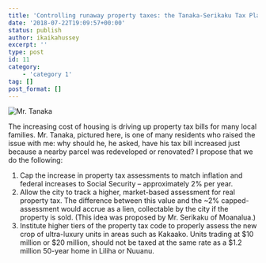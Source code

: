 ```yaml
---
title: 'Controlling runaway property taxes: the Tanaka-Serikaku Tax Plan'
date: '2018-07-22T19:09:57+00:00'
status: publish
author: ikaikahussey
excerpt: ''
type: post
id: 11
category:
    - 'category 1'
tag: []
post_format: []
---
```


![Mr. Tanaka](http://ikaikahussey.files.wordpress.com/2018/07/70952-img_1227.jpg)

The increasing cost of housing is driving up property tax bills for many local families. Mr. Tanaka, pictured here, is one of many residents who raised the issue with me: why should he, he asked, have his tax bill increased just because a nearby parcel was redeveloped or renovated? I propose that we do the following:

1. Cap the increase in property tax assessments to match inflation and federal increases to Social Security – approximately 2% per year.
2. Allow the city to track a higher, market-based assessment for real property tax. The difference between this value and the ~2% capped-assessment would accrue as a lien, collectable by the city if the property is sold. (This idea was proposed by Mr. Serikaku of Moanalua.)
3. Institute higher tiers of the property tax code to properly assess the new crop of ultra-luxury units in areas such as Kakaako. Units trading at $10 million or $20 million, should not be taxed at the same rate as a $1.2 million 50-year home in Liliha or Nuuanu.